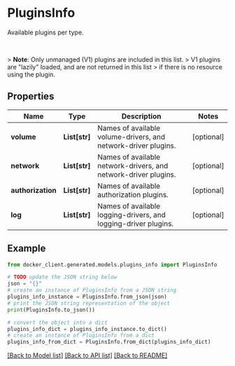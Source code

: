 # PluginsInfo

Available plugins per type.  <p><br /></p>  > **Note**: Only unmanaged (V1) plugins are included in this list. > V1 plugins are \"lazily\" loaded, and are not returned in this list > if there is no resource using the plugin. 

## Properties

Name | Type | Description | Notes
------------ | ------------- | ------------- | -------------
**volume** | **List[str]** | Names of available volume-drivers, and network-driver plugins. | [optional] 
**network** | **List[str]** | Names of available network-drivers, and network-driver plugins. | [optional] 
**authorization** | **List[str]** | Names of available authorization plugins. | [optional] 
**log** | **List[str]** | Names of available logging-drivers, and logging-driver plugins. | [optional] 

## Example

```python
from docker_client.generated.models.plugins_info import PluginsInfo

# TODO update the JSON string below
json = "{}"
# create an instance of PluginsInfo from a JSON string
plugins_info_instance = PluginsInfo.from_json(json)
# print the JSON string representation of the object
print(PluginsInfo.to_json())

# convert the object into a dict
plugins_info_dict = plugins_info_instance.to_dict()
# create an instance of PluginsInfo from a dict
plugins_info_from_dict = PluginsInfo.from_dict(plugins_info_dict)
```
[[Back to Model list]](../README.md#documentation-for-models) [[Back to API list]](../README.md#documentation-for-api-endpoints) [[Back to README]](../README.md)


